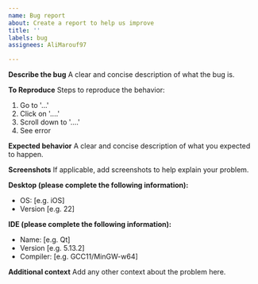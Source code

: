 ```yaml
---
name: Bug report
about: Create a report to help us improve
title: ''
labels: bug
assignees: AliMarouf97

---
```


**Describe the bug**
A clear and concise description of what the bug is.

**To Reproduce**
Steps to reproduce the behavior:
1. Go to '...'
2. Click on '....'
3. Scroll down to '....'
4. See error

**Expected behavior**
A clear and concise description of what you expected to happen.

**Screenshots**
If applicable, add screenshots to help explain your problem.

**Desktop (please complete the following information):**
 - OS: [e.g. iOS]
 - Version [e.g. 22]

**IDE (please complete the following information):**
 - Name: [e.g. Qt]
 - Version [e.g. 5.13.2]
 - Compiler:  [e.g. GCC11/MinGW-w64]

**Additional context**
Add any other context about the problem here.
